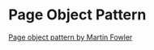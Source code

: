 # Page Object Pattern

[Page object pattern by Martin Fowler](https://martinfowler.com/bliki/PageObject.html)
